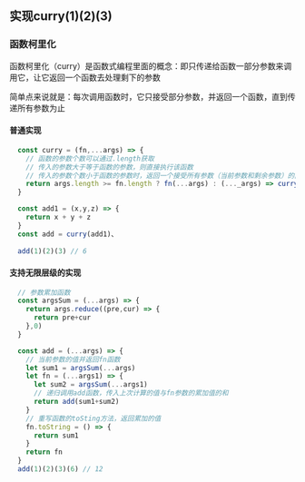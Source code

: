 ## 实现curry(1)(2)(3)

### 函数柯里化
  函数柯里化（curry）是函数式编程里面的概念：即只传递给函数一部分参数来调用它，让它返回一个函数去处理剩下的参数

  简单点来说就是：每次调用函数时，它只接受部分参数，并返回一个函数，直到传递所有参数为止

#### 普通实现
```javascript
  const curry = (fn,...args) => {
    // 函数的参数个数可以通过.length获取
    // 传入的参数大于等于函数的参数，则直接执行该函数
    // 传入的参数个数小于函数的参数时，返回一个接受所有参数（当前参数和剩余参数）的函数
    return args.length >= fn.length ? fn(...args) : (..._args) => curry(fn,...args,..._args)
  }

  const add1 = (x,y,z) => {
    return x + y + z
  }
  const add = curry(add1)、
  
  add(1)(2)(3) // 6
```
#### 支持无限层级的实现

```javascript
  // 参数累加函数 
  const argsSum = (...args) => {
    return args.reduce((pre,cur) => {
      return pre+cur
    },0)
  }

  const add = (...args) => {
    // 当前参数的值并返回fn函数
    let sum1 = argsSum(...args)
    let fn = (...args1) => {
      let sum2 = argsSum(...args1)
      // 递归调用add函数，传入上次计算的值与fn参数的累加值的和
      return add(sum1+sum2)
    }
    // 重写函数的toSting方法，返回累加的值
    fn.toString = () => {
      return sum1
    }
    return fn
  }
  add(1)(2)(3)(6) // 12
```
